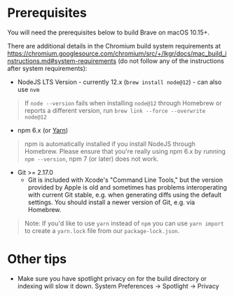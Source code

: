 # Prerequisites

You will need the prerequisites below to build Brave on macOS 10.15+.

There are additional details in the Chromium build system requirements at https://chromium.googlesource.com/chromium/src/+/lkgr/docs/mac_build_instructions.md#system-requirements (do not follow any of the instructions after system requirements):

- NodeJS LTS Version - currently 12.x (`brew install node@12`) - can also use `nvm`
> If `node --version` fails when installing `node@12` through Homebrew or reports a different version, run `brew link --force --overwrite node@12`
- npm 6.x (or [Yarn](https://yarnpkg.com/lang/en/docs/install/#mac-stable))
> npm is automatically installed if you install NodeJS through Homebrew. Please ensure that you're really using npm 6.x by running `npm --version`, npm 7 (or later) does not work.
- Git >= 2.17.0
  - Git is included with Xcode's "Command Line Tools," but the version provided by Apple is old and sometimes has problems interoperating with current Git stable, e.g. when generating diffs using the default settings. You should install a newer version of Git, e.g. via Homebrew.

> Note: If you'd like to use `yarn` instead of `npm` you can use `yarn import` to create a `yarn.lock` file from our `package-lock.json`.

# Other tips

- Make sure you have spotlight privacy on for the build directory or indexing will slow it down. System Preferences -> Spotlight -> Privacy
